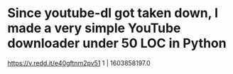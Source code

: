 # Since youtube-dl got taken down, I made a very simple YouTube downloader under 50 LOC in Python
https://v.redd.it/e40gftnm2pv51
1 | 1603858197.0

